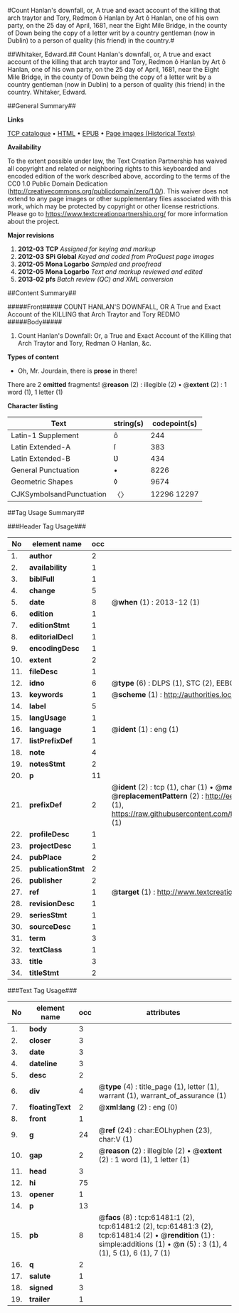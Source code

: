#Count Hanlan's downfall, or, A true and exact account of the killing that arch traytor and Tory, Redmon ô Hanlan by Art ô Hanlan, one of his own party, on the 25 day of April, 1681, near the Eight Mile Bridge, in the county of Down being the copy of a letter writ by a country gentleman (now in Dublin) to a person of quality (his friend) in the country.#

##Whitaker, Edward.##
Count Hanlan's downfall, or, A true and exact account of the killing that arch traytor and Tory, Redmon ô Hanlan by Art ô Hanlan, one of his own party, on the 25 day of April, 1681, near the Eight Mile Bridge, in the county of Down being the copy of a letter writ by a country gentleman (now in Dublin) to a person of quality (his friend) in the country.
Whitaker, Edward.

##General Summary##

**Links**

[TCP catalogue](http://www.ota.ox.ac.uk/tcp/)  • 
[HTML](http://tei.it.ox.ac.uk/tcp/Texts-HTML/free/A34/A34732.html)  • 
[EPUB](http://tei.it.ox.ac.uk/tcp/Texts-EPUB/free/A34/A34732.epub) • 
[Page images (Historical Texts)](https://historicaltexts.jisc.ac.uk/eebo-12409559e)

**Availability**

To the extent possible under law, the Text Creation Partnership has waived all copyright and related or neighboring rights to this keyboarded and encoded edition of the work described above, according to the terms of the CC0 1.0 Public Domain Dedication (http://creativecommons.org/publicdomain/zero/1.0/). This waiver does not extend to any page images or other supplementary files associated with this work, which may be protected by copyright or other license restrictions. Please go to https://www.textcreationpartnership.org/ for more information about the project.

**Major revisions**

1. __2012-03__ __TCP__ *Assigned for keying and markup*
1. __2012-03__ __SPi Global__ *Keyed and coded from ProQuest page images*
1. __2012-05__ __Mona Logarbo__ *Sampled and proofread*
1. __2012-05__ __Mona Logarbo__ *Text and markup reviewed and edited*
1. __2013-02__ __pfs__ *Batch review (QC) and XML conversion*

##Content Summary##

#####Front#####
COUNT HANLAN'S DOWNFALL, OR A True and Exact Account of the KILLING that Arch Traytor and Tory REDMO
#####Body#####

1. Count Hanlan's Downfall: Or, a True and Exact Account of the Killing that Arch Traytor and Tory, Redman O Hanlan, &c.

**Types of content**

  * Oh, Mr. Jourdain, there is **prose** in there!

There are 2 **omitted** fragments! 
 @__reason__ (2) : illegible (2)  •  @__extent__ (2) : 1 word (1), 1 letter (1)

**Character listing**


|Text|string(s)|codepoint(s)|
|---|---|---|
|Latin-1 Supplement|ô|244|
|Latin Extended-A|ſ|383|
|Latin Extended-B|Ʋ|434|
|General Punctuation|•|8226|
|Geometric Shapes|◊|9674|
|CJKSymbolsandPunctuation|〈〉|12296 12297|

##Tag Usage Summary##

###Header Tag Usage###

|No|element name|occ|attributes|
|---|---|---|---|
|1.|__author__|2||
|2.|__availability__|1||
|3.|__biblFull__|1||
|4.|__change__|5||
|5.|__date__|8| @__when__ (1) : 2013-12 (1)|
|6.|__edition__|1||
|7.|__editionStmt__|1||
|8.|__editorialDecl__|1||
|9.|__encodingDesc__|1||
|10.|__extent__|2||
|11.|__fileDesc__|1||
|12.|__idno__|6| @__type__ (6) : DLPS (1), STC (2), EEBO-CITATION (1), OCLC (1), VID (1)|
|13.|__keywords__|1| @__scheme__ (1) : http://authorities.loc.gov/ (1)|
|14.|__label__|5||
|15.|__langUsage__|1||
|16.|__language__|1| @__ident__ (1) : eng (1)|
|17.|__listPrefixDef__|1||
|18.|__note__|4||
|19.|__notesStmt__|2||
|20.|__p__|11||
|21.|__prefixDef__|2| @__ident__ (2) : tcp (1), char (1)  •  @__matchPattern__ (2) : ([0-9\-]+):([0-9IVX]+) (1), (.+) (1)  •  @__replacementPattern__ (2) : http://eebo.chadwyck.com/downloadtiff?vid=$1&page=$2 (1), https://raw.githubusercontent.com/textcreationpartnership/Texts/master/tcpchars.xml#$1 (1)|
|22.|__profileDesc__|1||
|23.|__projectDesc__|1||
|24.|__pubPlace__|2||
|25.|__publicationStmt__|2||
|26.|__publisher__|2||
|27.|__ref__|1| @__target__ (1) : http://www.textcreationpartnership.org/docs/. (1)|
|28.|__revisionDesc__|1||
|29.|__seriesStmt__|1||
|30.|__sourceDesc__|1||
|31.|__term__|3||
|32.|__textClass__|1||
|33.|__title__|3||
|34.|__titleStmt__|2||


###Text Tag Usage###

|No|element name|occ|attributes|
|---|---|---|---|
|1.|__body__|3||
|2.|__closer__|3||
|3.|__date__|3||
|4.|__dateline__|3||
|5.|__desc__|2||
|6.|__div__|4| @__type__ (4) : title_page (1), letter (1), warrant (1), warrant_of_assurance (1)|
|7.|__floatingText__|2| @__xml:lang__ (2) : eng (0)|
|8.|__front__|1||
|9.|__g__|24| @__ref__ (24) : char:EOLhyphen (23), char:V (1)|
|10.|__gap__|2| @__reason__ (2) : illegible (2)  •  @__extent__ (2) : 1 word (1), 1 letter (1)|
|11.|__head__|3||
|12.|__hi__|75||
|13.|__opener__|1||
|14.|__p__|13||
|15.|__pb__|8| @__facs__ (8) : tcp:61481:1 (2), tcp:61481:2 (2), tcp:61481:3 (2), tcp:61481:4 (2)  •  @__rendition__ (1) : simple:additions (1)  •  @__n__ (5) : 3 (1), 4 (1), 5 (1), 6 (1), 7 (1)|
|16.|__q__|2||
|17.|__salute__|1||
|18.|__signed__|3||
|19.|__trailer__|1||
